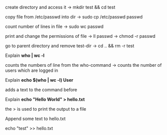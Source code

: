 create directory and access it -> mkdir test && cd test

copy file from /etc/passwd into dir -> sudo cp /etc/passwd passwd

count number of lines in file -> sudo wc passwd 

print and change the permissions of file -> ll passwd -> chmod -r passwd 

go to parent directory and remove test-dir -> cd .. && rm -r test


Explain **who | wc -l** 

counts the numbers of line from the who-command -> counts the number of users which are logged in 


Explain **echo $(who | wc -l) User** 

adds a text to the command before


Explain **echo "Hello World" > hello.txt** 

the > is used to print the output to a file


Append some text to hello.txt

echo "test" >> hello.txt
